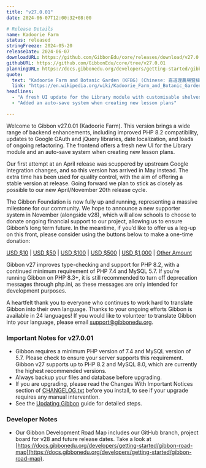 ```yaml
---
title: "v27.0.01"
date: 2024-06-07T12:00:32+08:00

# Release Details
name: Kadoorie Farm
status: released
stringFreeze: 2024-05-20
releaseDate: 2024-06-07
downloadURL: https://github.com/GibbonEdu/core/releases/download/v27.0.01/GibbonEduCore-InstallBundle.zip
githubURL: https://github.com/GibbonEdu/core/tree/v27.0.01
planningURL: https://docs.gibbonedu.org/developers/getting-started/gibbon-road-map/
quote:
  text: "Kadoorie Farm and Botanic Garden (KFBG) (Chinese: 嘉道理農場暨植物園), was originally set up to aid poor farmers in the New Territories in Hong Kong. It later shifted its focus to promote biodiversity conservation in Hong Kong and south China, and greater environmental awareness. It is located near Pak Ngau Shek, encompassing Kwun Yam Shan in the central New Territories; The Farm was built in a valley with streams, woodlands and terraces in 1956 by the Kadoorie Agricultural Aid Association. Now it is managed to integrate nature conservation, including a rescue and rehabilitation programme for native animals, along with holistic education and practices in support of a transition to sustainable living."
  link: "https://en.wikipedia.org/wiki/Kadoorie_Farm_and_Botanic_Garden"
headlines:
  - "A fresh UI update for the Library module with customisable shelves"
  - "Added an auto-save system when creating new lesson plans"

---
```


Welcome to Gibbon v27.0.01 (Kadoorie Farm). This version brings a wide range of backend enhancements, including improved PHP 8.2 compatibility, updates to Google OAuth and jQuery libraries, date localization, and loads of ongoing refactoring. The frontend offers a fresh new UI for the Library module and an auto-save system when creating new lesson plans.

Our first attempt at an April release was scuppered by upstream Google integration changes, and so this version has arrived in May instead. The extra time has been used for quality control, with the aim of offering a stable version at release. Going forward we plan to stick as closely as possible to our new April/November 20th release cycle.

The Gibbon Foundation is now fully up and running, representing a massive milestone for our community. We hope to announce a new supporter system in November (alongside v28), which will allow schools to choose to donate ongoing financial support to our project, allowing us to ensure Gibbon’s long term future. In the meantime, if you’d like to offer us a leg-up on this front, please consider using the buttons below to make a one-time donation:

[USD $10](https://www.paypal.com/paypalme/gibbonedu/10) | [USD $50](https://www.paypal.com/paypalme/gibbonedu/50) | [USD $100](https://www.paypal.com/paypalme/gibbonedu/100) | [USD $500](https://www.paypal.com/paypalme/gibbonedu/10https://www.paypal.com/paypalme/gibbonedu/500) | [USD $1,000](https://www.paypal.com/paypalme/gibbonedu/1000) | [Other Amount](https://www.paypal.com/paypalme/gibbonedu)

Gibbon v27 improves type-checking and support for PHP 8.2, with a continued minimum requirement of PHP 7.4 and MySQL 5.7. If you’re running Gibbon on PHP 8.3+, it is still recommended to turn off deprecation messages through php.ini, as these messages are only intended for development purposes.

A heartfelt thank you to everyone who continues to work hard to translate Gibbon into their own language. Thanks to your ongoing efforts Gibbon is available in 24 languages! If you would like to volunteer to translate Gibbon into your language, please email [support@gibbonedu.org](mailto:support@gibbonedu.org).

### Important Notes for v27.0.01

- Gibbon requires a minimum PHP version of 7.4 and MySQL version of 5.7. Please check to ensure your server supports this requirement. Gibbon v27 supports up to PHP 8.2 and MySQL 8.0, which are currently the highest recommended versions.
- Always backup your files and database before upgrading.
- If you are upgrading, please read the Changes With Important Notices section of [CHANGELOG.txt](https://github.com/GibbonEdu/core/blob/v27.0.01/CHANGELOG.txt) before you install, to see if your upgrade requires any manual intervention.
- See the [Updating Gibbon](https://docs.gibbonedu.org/administrators/getting-started/updating-gibbon/) guide for detailed steps.

### Developer Notes

- Our Gibbon Development Road Map includes our GitHub branch, project board for v28 and future release dates. Take a look at [https://docs.gibbonedu.org/developers/getting-started/gibbon-road-map](https://docs.gibbonedu.org/developers/getting-started/gibbon-road-map).

